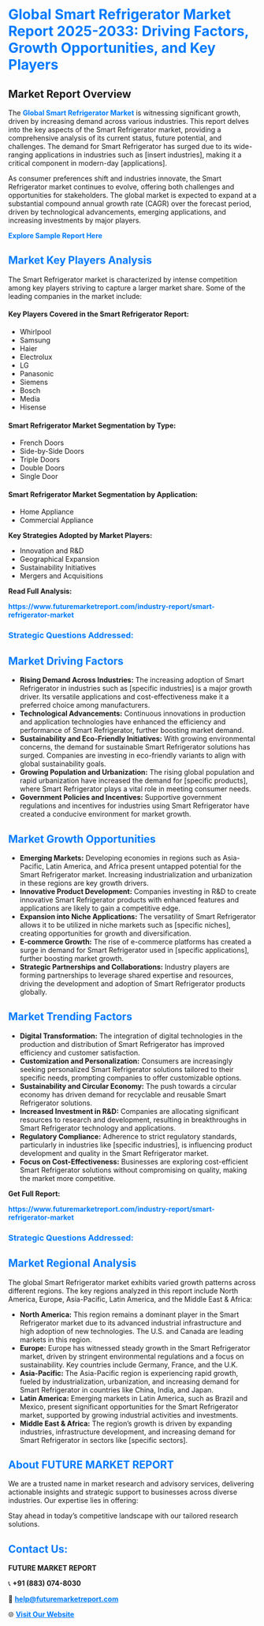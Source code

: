 <h1 style="color: #007BFF;">Global Smart Refrigerator Market Report 2025-2033: Driving Factors, Growth Opportunities, and Key Players</h1>

<section id="overview">
<h2>Market Report Overview</h2>
<p>The <a href="https://www.futuremarketreport.com/industry-report/smart-refrigerator-market" style="color: #007BFF; text-decoration: none;"><strong>Global Smart Refrigerator Market</strong></a> is witnessing significant growth, driven by increasing demand across various industries. This report delves into the key aspects of the Smart Refrigerator market, providing a comprehensive analysis of its current status, future potential, and challenges. The demand for Smart Refrigerator has surged due to its wide-ranging applications in industries such as [insert industries], making it a critical component in modern-day [applications].</p>
<p>As consumer preferences shift and industries innovate, the Smart Refrigerator market continues to evolve, offering both challenges and opportunities for stakeholders. The global market is expected to expand at a substantial compound annual growth rate (CAGR) over the forecast period, driven by technological advancements, emerging applications, and increasing investments by major players.</p>
</section>

<section id="overview">
<p><a href="https://www.futuremarketreport.com/request-sample/reportId=27030" style="color: #007BFF; text-decoration: none;"><strong>Explore Sample Report Here</strong></a></p>
</section>

<section id="key-players">
<h2 style="color: #007BFF;">Market Key Players Analysis</h2>
<p>The Smart Refrigerator market is characterized by intense competition among key players striving to capture a larger market share. Some of the leading companies in the market include:</p>
<h4>Key Players Covered in the Smart Refrigerator Report:</h4>
<ul><li>Whirlpool</li><li>Samsung</li><li>Haier</li><li>Electrolux</li><li>LG</li><li>Panasonic</li><li>Siemens</li><li>Bosch</li><li>Media</li><li>Hisense</li></ul>
<h4>Smart Refrigerator Market Segmentation by Type:</h4>
<ul><li>French Doors</li><li>Side-by-Side Doors</li><li>Triple Doors</li><li>Double Doors</li><li>Single Door</li></ul>

<h4>Smart Refrigerator Market Segmentation by Application:</h4>
<ul><li>Home Appliance</li><li>Commercial Appliance</li></ul>
<p><strong>Key Strategies Adopted by Market Players:</strong></p>
<ul>
<li>Innovation and R&D</li>
<li>Geographical Expansion</li>
<li>Sustainability Initiatives</li>
<li>Mergers and Acquisitions</li>
</ul>
</section>

<section>
<p><strong>Read Full Analysis: </strong></p><a href="https://www.futuremarketreport.com/industry-report/smart-refrigerator-market" style="color: #007BFF; text-decoration: none;"><strong>https://www.futuremarketreport.com/industry-report/smart-refrigerator-market</strong></a>
<h3 style="color: #007BFF;">Strategic Questions Addressed:</h3>
</section>

<section id="driving-factors">
<h2 style="color: #007BFF;">Market Driving Factors</h2>
<ul>
<li><strong>Rising Demand Across Industries:</strong> The increasing adoption of Smart Refrigerator in industries such as [specific industries] is a major growth driver. Its versatile applications and cost-effectiveness make it a preferred choice among manufacturers.</li>
<li><strong>Technological Advancements:</strong> Continuous innovations in production and application technologies have enhanced the efficiency and performance of Smart Refrigerator, further boosting market demand.</li>
<li><strong>Sustainability and Eco-Friendly Initiatives:</strong> With growing environmental concerns, the demand for sustainable Smart Refrigerator solutions has surged. Companies are investing in eco-friendly variants to align with global sustainability goals.</li>
<li><strong>Growing Population and Urbanization:</strong> The rising global population and rapid urbanization have increased the demand for [specific products], where Smart Refrigerator plays a vital role in meeting consumer needs.</li>
<li><strong>Government Policies and Incentives:</strong> Supportive government regulations and incentives for industries using Smart Refrigerator have created a conducive environment for market growth.</li>
</ul>
</section>

<section id="growth-opportunities">
<h2 style="color: #007BFF;">Market Growth Opportunities</h2>
<ul>
<li><strong>Emerging Markets:</strong> Developing economies in regions such as Asia-Pacific, Latin America, and Africa present untapped potential for the Smart Refrigerator market. Increasing industrialization and urbanization in these regions are key growth drivers.</li>
<li><strong>Innovative Product Development:</strong> Companies investing in R&D to create innovative Smart Refrigerator products with enhanced features and applications are likely to gain a competitive edge.</li>
<li><strong>Expansion into Niche Applications:</strong> The versatility of Smart Refrigerator allows it to be utilized in niche markets such as [specific niches], creating opportunities for growth and diversification.</li>
<li><strong>E-commerce Growth:</strong> The rise of e-commerce platforms has created a surge in demand for Smart Refrigerator used in [specific applications], further boosting market growth.</li>
<li><strong>Strategic Partnerships and Collaborations:</strong> Industry players are forming partnerships to leverage shared expertise and resources, driving the development and adoption of Smart Refrigerator products globally.</li>
</ul>
</section>

<section id="trending-factors">
<h2 style="color: #007BFF;">Market Trending Factors</h2>
<ul>
<li><strong>Digital Transformation:</strong> The integration of digital technologies in the production and distribution of Smart Refrigerator has improved efficiency and customer satisfaction.</li>
<li><strong>Customization and Personalization:</strong> Consumers are increasingly seeking personalized Smart Refrigerator solutions tailored to their specific needs, prompting companies to offer customizable options.</li>
<li><strong>Sustainability and Circular Economy:</strong> The push towards a circular economy has driven demand for recyclable and reusable Smart Refrigerator solutions.</li>
<li><strong>Increased Investment in R&D:</strong> Companies are allocating significant resources to research and development, resulting in breakthroughs in Smart Refrigerator technology and applications.</li>
<li><strong>Regulatory Compliance:</strong> Adherence to strict regulatory standards, particularly in industries like [specific industries], is influencing product development and quality in the Smart Refrigerator market.</li>
<li><strong>Focus on Cost-Effectiveness:</strong> Businesses are exploring cost-efficient Smart Refrigerator solutions without compromising on quality, making the market more competitive.</li>
</ul>
</section>

<section>
<p><strong>Get Full Report: </strong></p><a href="https://www.futuremarketreport.com/industry-report/smart-refrigerator-market" style="color: #007BFF; text-decoration: none;"><strong>https://www.futuremarketreport.com/industry-report/smart-refrigerator-market</strong></a>
<h3 style="color: #007BFF;">Strategic Questions Addressed:</h3>
</section>


<section id="regional-analysis">
<h2 style="color: #007BFF;">Market Regional Analysis</h2>
<p>The global Smart Refrigerator market exhibits varied growth patterns across different regions. The key regions analyzed in this report include North America, Europe, Asia-Pacific, Latin America, and the Middle East & Africa:</p>
<ul>
<li><strong>North America:</strong> This region remains a dominant player in the Smart Refrigerator market due to its advanced industrial infrastructure and high adoption of new technologies. The U.S. and Canada are leading markets in this region.</li>
<li><strong>Europe:</strong> Europe has witnessed steady growth in the Smart Refrigerator market, driven by stringent environmental regulations and a focus on sustainability. Key countries include Germany, France, and the U.K.</li>
<li><strong>Asia-Pacific:</strong> The Asia-Pacific region is experiencing rapid growth, fueled by industrialization, urbanization, and increasing demand for Smart Refrigerator in countries like China, India, and Japan.</li>
<li><strong>Latin America:</strong> Emerging markets in Latin America, such as Brazil and Mexico, present significant opportunities for the Smart Refrigerator market, supported by growing industrial activities and investments.</li>
<li><strong>Middle East & Africa:</strong> The region’s growth is driven by expanding industries, infrastructure development, and increasing demand for Smart Refrigerator in sectors like [specific sectors].</li>
</ul>
</section>

<footer>
<h2 style="color: #007BFF;">About FUTURE MARKET REPORT</h2>
<p>We are a trusted name in market research and advisory services, delivering actionable insights and strategic support to businesses across diverse industries. Our expertise lies in offering:</p>

<p>Stay ahead in today’s competitive landscape with our tailored research solutions.</p>

<h2 style="color: #007BFF;">Contact Us:</h2>
<p><strong>FUTURE MARKET REPORT</strong></p>
<p>📞 <strong>+91 (883) 074-8030</strong></p>
<p>📧 <strong><a href="mailto:help@futuremarketreport.com" style="color: #007BFF;">help@futuremarketreport.com</a></strong></p>
<p>🌐 <strong><a href="https://www.futuremarketreport.com/" style="color: #007BFF;">Visit Our Website</a></strong></p>
</footer>